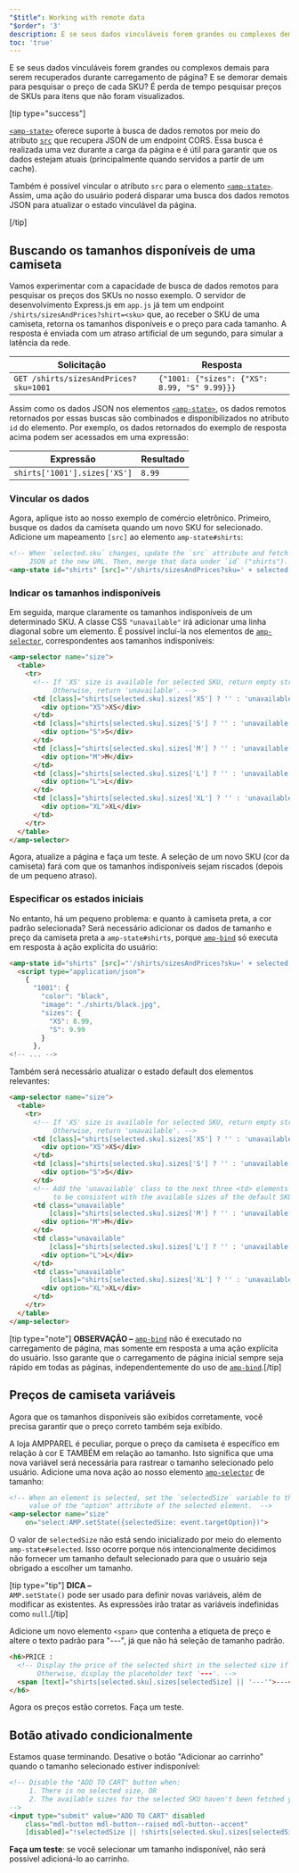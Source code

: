 ```yaml
---
"$title": Working with remote data
"$order": '3'
description: E se seus dados vinculáveis forem grandes ou complexos demais para serem recuperados durante carregamento de página? E se demorar demais para pesquisar o preço ...
toc: 'true'
---
```


E se seus dados vinculáveis forem grandes ou complexos demais para serem recuperados durante carregamento de página? E se demorar demais para pesquisar o preço de cada SKU? É perda de tempo pesquisar preços de SKUs para itens que não foram visualizados.

[tip type="success"]

[`<amp-state>`](../../../../documentation/components/reference/amp-bind.md#state) oferece suporte à busca de dados remotos por meio do atributo [`src`](../../../../documentation/components/reference/amp-bind.md#attributes) que recupera JSON de um endpoint CORS. Essa busca é realizada uma vez durante a carga da página e é útil para garantir que os dados estejam atuais (principalmente quando servidos a partir de um cache).

Também é possível vincular o atributo `src` para o elemento [`<amp-state>`](../../../../documentation/components/reference/amp-bind.md#state). Assim, uma ação do usuário poderá disparar uma busca dos dados remotos JSON para atualizar o estado vinculável da página.

[/tip]

## Buscando os tamanhos disponíveis de uma camiseta

Vamos experimentar com a capacidade de busca de dados remotos para pesquisar os preços dos SKUs no nosso exemplo. O servidor de desenvolvimento Express.js em `app.js` já tem um endpoint `/shirts/sizesAndPrices?shirt=<sku>` que, ao receber o SKU de uma camiseta, retorna os tamanhos disponíveis e o preço para cada tamanho. A resposta é enviada com um atraso artificial de um segundo, para simular a latência da rede.

Solicitação | Resposta
--- | ---
`GET /shirts/sizesAndPrices?sku=1001` | `{"1001: {"sizes": {"XS": 8.99, "S" 9.99}}}`

Assim como os dados JSON nos elementos [`<amp-state>`](../../../../documentation/components/reference/amp-bind.md#state), os dados remotos retornados por essas buscas são combinados e disponibilizados no atributo `id` do elemento. Por exemplo, os dados retornados do exemplo de resposta acima podem ser acessados em uma expressão:

Expressão | Resultado
--- | ---
`shirts['1001'].sizes['XS']` | `8.99`

### Vincular os dados

Agora, aplique isto ao nosso exemplo de comércio eletrônico. Primeiro, busque os dados da camiseta quando um novo SKU for selecionado. Adicione um mapeamento `[src]` ao elemento `amp-state#shirts`:

```html
<!-- When `selected.sku` changes, update the `src` attribute and fetch
     JSON at the new URL. Then, merge that data under `id` ("shirts"). -->
<amp-state id="shirts" [src]="'/shirts/sizesAndPrices?sku=' + selected.sku">
```

### Indicar os tamanhos indisponíveis

Em seguida, marque claramente os tamanhos indisponíveis de um determinado SKU. A classe CSS `"unavailable"` irá adicionar uma linha diagonal sobre um elemento. É possível incluí-la nos elementos de [`amp-selector`](../../../../documentation/components/reference/amp-selector.md), correspondentes aos tamanhos indisponíveis:

```html
<amp-selector name="size">
  <table>
    <tr>
      <!-- If 'XS' size is available for selected SKU, return empty string.
           Otherwise, return 'unavailable'. -->
      <td [class]="shirts[selected.sku].sizes['XS'] ? '' : 'unavailable'">
        <div option="XS">XS</div>
      </td>
      <td [class]="shirts[selected.sku].sizes['S'] ? '' : 'unavailable'">
        <div option="S">S</div>
      </td>
      <td [class]="shirts[selected.sku].sizes['M'] ? '' : 'unavailable'">
        <div option="M">M</div>
      </td>
      <td [class]="shirts[selected.sku].sizes['L'] ? '' : 'unavailable'">
        <div option="L">L</div>
      </td>
      <td [class]="shirts[selected.sku].sizes['XL'] ? '' : 'unavailable'">
        <div option="XL">XL</div>
      </td>
    </tr>
  </table>
</amp-selector>
```

Agora, atualize a página e faça um teste. A seleção de um novo SKU (cor da camiseta) fará com que os tamanhos indisponíveis sejam riscados (depois de um pequeno atraso).

### Especificar os estados iniciais

No entanto, há um pequeno problema: e quanto à camiseta preta, a cor padrão selecionada?  Será necessário adicionar os dados de tamanho e preço da camiseta preta a `amp-state#shirts`, porque [`amp-bind`](../../../../documentation/components/reference/amp-bind.md) só executa em resposta à ação explícita do usuário:

```html
<amp-state id="shirts" [src]="'/shirts/sizesAndPrices?sku=' + selected.sku">
  <script type="application/json">
    {
      "1001": {
        "color": "black",
        "image": "./shirts/black.jpg",
        "sizes": {
          "XS": 8.99,
          "S": 9.99
        }
      },
<!-- ... -->
```

Também será necessário atualizar o estado default dos elementos relevantes:

```html
<amp-selector name="size">
  <table>
    <tr>
      <!-- If 'XS' size is available for selected SKU, return empty string.
           Otherwise, return 'unavailable'. -->
      <td [class]="shirts[selected.sku].sizes['XS'] ? '' : 'unavailable'">
        <div option="XS">XS</div>
      </td>
      <td [class]="shirts[selected.sku].sizes['S'] ? '' : 'unavailable'">
        <div option="S">S</div>
      </td>
      <!-- Add the 'unavailable' class to the next three <td> elements
           to be consistent with the available sizes of the default SKU. -->
      <td class="unavailable"
          [class]="shirts[selected.sku].sizes['M'] ? '' : 'unavailable'">
        <div option="M">M</div>
      </td>
      <td class="unavailable"
          [class]="shirts[selected.sku].sizes['L'] ? '' : 'unavailable'">
        <div option="L">L</div>
      </td>
      <td class="unavailable"
          [class]="shirts[selected.sku].sizes['XL'] ? '' : 'unavailable'">
        <div option="XL">XL</div>
      </td>
    </tr>
  </table>
</amp-selector>
```

[tip type="note"] <strong>OBSERVAÇÃO –</strong> [`amp-bind`](../../../../documentation/components/reference/amp-bind.md) não é executado no carregamento de página, mas somente em resposta a uma ação explícita do usuário. Isso garante que o carregamento de página inicial sempre seja rápido em todas as páginas, independentemente do uso de [`amp-bind`](../../../../documentation/components/reference/amp-bind.md).[/tip]

## Preços de camiseta variáveis

Agora que os tamanhos disponíveis são exibidos corretamente, você precisa garantir que o preço correto também seja exibido.

A loja AMPPAREL é peculiar, porque o preço da camiseta é específico em relação à cor E TAMBÉM em relação ao tamanho. Isto significa que uma nova variável será necessária para rastrear o tamanho selecionado pelo usuário. Adicione uma nova ação ao nosso elemento [`amp-selector`](../../../../documentation/components/reference/amp-selector.md) de tamanho:

```html
<!-- When an element is selected, set the `selectedSize` variable to the
     value of the "option" attribute of the selected element.  -->
<amp-selector name="size"
    on="select:AMP.setState({selectedSize: event.targetOption})">
```

O valor de `selectedSize` não está sendo inicializado por meio do elemento `amp-state#selected`. Isso ocorre porque nós intencionalmente decidimos não fornecer um tamanho default selecionado para que o usuário seja obrigado a escolher um tamanho.

[tip type="tip"] <strong>DICA –</strong> <br> `AMP.setState()` pode ser usado para definir novas variáveis, além de modificar as existentes. As expressões irão tratar as variáveis indefinidas como `null`.[/tip]

Adicione um novo elemento `<span>` que contenha a etiqueta de preço e altere o texto padrão para "---", já que não há seleção de tamanho padrão.

```html
<h6>PRICE :
  <!-- Display the price of the selected shirt in the selected size if available.
       Otherwise, display the placeholder text '---'. -->
  <span [text]="shirts[selected.sku].sizes[selectedSize] || '---'">---</span>
</h6>
```

Agora os preços estão corretos. Faça um teste.

## Botão ativado condicionalmente

Estamos quase terminando. Desative o botão "Adicionar ao carrinho" quando o tamanho selecionado estiver indisponível:

```html
<!-- Disable the "ADD TO CART" button when:
     1. There is no selected size, OR
     2. The available sizes for the selected SKU haven't been fetched yet
-->
<input type="submit" value="ADD TO CART" disabled
    class="mdl-button mdl-button--raised mdl-button--accent"
    [disabled]="!selectedSize || !shirts[selected.sku].sizes[selectedSize]">
```

**Faça um teste**: se você selecionar um tamanho indisponível, não será possível adicioná-lo ao carrinho.
